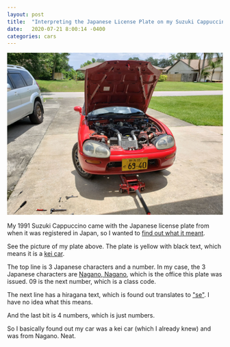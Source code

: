 ```yaml
---
layout: post
title:  "Interpreting the Japanese License Plate on my Suzuki Cappuccino"
date:   2020-07-21 8:00:14 -0400
categories: cars
---
```

![Lights](/images/cap_light/6.jpg)  

My 1991 Suzuki Cappuccino came with the Japanese license plate from when it was registered in Japan, so I wanted to [find out what it meant](https://en.wikipedia.org/wiki/Vehicle_registration_plates_of_Japan).

See the picture of my plate above. The plate is yellow with black text, which means it is a [kei car](https://en.wikipedia.org/wiki/Kei_car).

The top line is 3 Japanese characters and a number. In my case, the 3 Japanese characters are [Nagano, Nagano](https://en.wikipedia.org/wiki/Nagano_(city)), which is the office this plate was issued. 09 is the next number, which is a class code.

The next line has a hiragana text, which is found out translates to ["se"](https://en.wikipedia.org/wiki/Se_(kana)). I have no idea what this means.

And the last bit is 4 numbers, which is just numbers.

So I basically found out my car was a kei car (which I already knew) and was from Nagano. Neat.

